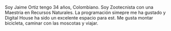 Soy Jaime Ortiz tengo 34 años, Colombiano. Soy Zootecnista con una Maestria en Recursos Naturales. La programación simepre me ha gustado y Digital House ha sido un excelente espacio para est. Me gusta montar bicicleta, caminar con las moscotas y viajar.